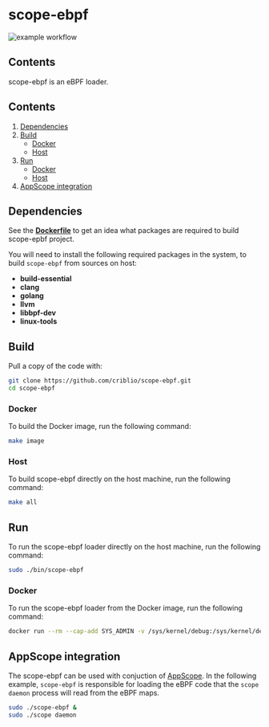 # scope-ebpf

![example workflow](https://github.com/criblio/scope-ebpf/actions/workflows/build.yml/badge.svg)

## Contents

scope-ebpf is an eBPF loader.

## Contents
1. [Dependencies](#dependencies)
2. [Build](#build)
    * [Docker](#docker)
    * [Host](#host)
3. [Run](#run)
    * [Docker](#docker)
    * [Host](#host)
4. [AppScope integration](#appscope-integration)


## Dependencies

See the **[Dockerfile](Dockerfile)**  to get an idea what packages are required to build scope-epbf project.

You will need to install the following required packages in the system, to build `scope-ebpf` from sources on host:

* **build-essential**
* **clang**
* **golang**
* **llvm**
* **libbpf-dev**
* **linux-tools**

## Build

Pull a copy of the code with:

```bash
git clone https://github.com/criblio/scope-ebpf.git
cd scope-ebpf
```

### Docker

To build the Docker image, run the following command:

```bash
make image
```

### Host

To build scope-ebpf directly on the host machine, run the following command:

```bash
make all
```

## Run

To run the scope-ebpf loader directly on the host machine, run the following command:

```bash
sudo ./bin/scope-ebpf
```

### Docker

To run the scope-ebpf loader from the Docker image, run the following command:

```bash
docker run --rm --cap-add SYS_ADMIN -v /sys/kernel/debug:/sys/kernel/debug:ro criblio/scope-epbf:latest scope-ebpf
```

## AppScope integration

The scope-ebpf can be used with conjuction of [AppScope](https://appscope.dev/).
In the following example, `scope-ebpf` is responsible for loading the eBPF code that the `scope daemon` process will read from the eBPF maps.

```bash
sudo ./scope-ebpf &
sudo ./scope daemon 
```
